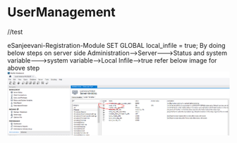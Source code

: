 # UserManagement
//test

eSanjeevani-Registration-Module
SET GLOBAL local_infile = true;
By doing below steps on server side
Administration-->Server--->Status and system variable--->system variable-->Local Infile-->true
refer below image for above step
![File](UserManagement/wwwroot/Images/file.png)